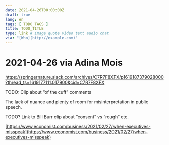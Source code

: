 ```yaml
---
date: 2021-04-26T00:00:00Z
draft: true
lang: en
tags: [ TODO_TAGS ]
title: TODO_TITLE
type: link # image quote video text audio chat
via: "[Who](http://example.com)"
---
```



# 2021-04-26 via Adina Mois
https://springernature.slack.com/archives/C7R7F8XFX/p1619187379028000?thread_ts=1619177111.017900&cid=C7R7F8XFX

TODO: Clip about “of the cuff” comments

The lack of nuance and plenty of room for misinterpretation in public speech.

TODO? Link to Bill Burr clip about “consent” vs “rough” etc.

[https://www.economist.com/business/2021/02/27/when-executives-misspeak](https://www.economist.com/business/2021/02/27/when-executives-misspeak)


